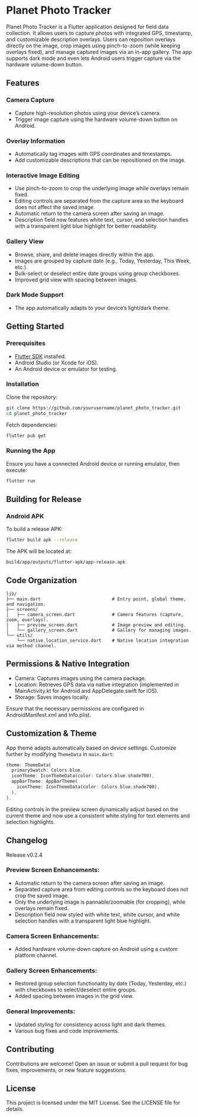 # Planet Photo Tracker

Planet Photo Tracker is a Flutter application designed for field data collection. It allows users to capture photos with integrated GPS, timestamp, and customizable description overlays. Users can reposition overlays directly on the image, crop images using pinch-to-zoom (while keeping overlays fixed), and manage captured images via an in-app gallery. The app supports dark mode and even lets Android users trigger capture via the hardware volume-down button.

## Features

### Camera Capture
- Capture high-resolution photos using your device’s camera.
- Trigger image capture using the hardware volume-down button on Android.

### Overlay Information
- Automatically tag images with GPS coordinates and timestamps.
- Add customizable descriptions that can be repositioned on the image.

### Interactive Image Editing
- Use pinch-to-zoom to crop the underlying image while overlays remain fixed.
- Editing controls are separated from the capture area so the keyboard does not affect the saved image.
- Automatic return to the camera screen after saving an image.
- Description field now features white text, cursor, and selection handles with a transparent light blue highlight for better readability.

### Gallery View
- Browse, share, and delete images directly within the app.
- Images are grouped by capture date (e.g., Today, Yesterday, This Week, etc.).
- Bulk-select or deselect entire date groups using group checkboxes.
- Improved grid view with spacing between images.

### Dark Mode Support
- The app automatically adapts to your device’s light/dark theme.

## Getting Started

### Prerequisites
- [Flutter SDK](https://flutter.dev/docs/get-started/install) installed.
- Android Studio (or Xcode for iOS).
- An Android device or emulator for testing.

### Installation
Clone the repository:

```bash
git clone https://github.com/yourusername/planet_photo_tracker.git
cd planet_photo_tracker
```

Fetch dependencies:

```bash
flutter pub get
```

### Running the App
Ensure you have a connected Android device or running emulator, then execute:

```bash
flutter run
```

## Building for Release

### Android APK
To build a release APK:

```bash
flutter build apk --release
```
The APK will be located at:
```
build/app/outputs/flutter-apk/app-release.apk
```

## Code Organization

```
lib/
├── main.dart                           # Entry point, global theme, and navigation.
├── screens/
│   ├── camera_screen.dart              # Camera features (capture, zoom, overlays).
│   ├── preview_screen.dart             # Image preview and editing.
│   └── gallery_screen.dart             # Gallery for managing images.
└── utils/
    └── native_location_service.dart    # Native location integration via method channel.
```

## Permissions & Native Integration
- Camera: Captures images using the camera package.
- Location: Retrieves GPS data via native integration (implemented in MainActivity.kt for Android and AppDelegate.swift for iOS).
- Storage: Saves images locally.

Ensure that the necessary permissions are configured in AndroidManifest.xml and Info.plist.



## Customization & Theme
App theme adapts automatically based on device settings. Customize further by modifying `ThemeData` in `main.dart`:

```dart
theme: ThemeData(
  primarySwatch: Colors.blue,
  iconTheme: IconThemeData(color: Colors.blue.shade700),
  appBarTheme: AppBarTheme(
    iconTheme: IconThemeData(color: Colors.blue.shade700),
  ),
),
```

Editing controls in the preview screen dynamically adjust based on the current theme and now use a consistent white styling for text elements and selection highlights.


## Changelog
Release v0.2.4

### Preview Screen Enhancements:
- Automatic return to the camera screen after saving an image.
- Separated capture area from editing controls so the keyboard does not crop the saved image.
- Only the underlying image is pannable/zoomable (for cropping), while overlays remain fixed.
- Description field now styled with white text, white cursor, and white selection handles with a transparent light blue highlight.

### Camera Screen Enhancements:
- Added hardware volume-down capture on Android using a custom platform channel.

### Gallery Screen Enhancements:
- Restored group selection functionality by date (Today, Yesterday, etc.) with checkboxes to select/deselect entire groups.
- Added spacing between images in the grid view.

### General Improvements:
- Updated styling for consistency across light and dark themes.
- Various bug fixes and code improvements.


## Contributing
Contributions are welcome! Open an issue or submit a pull request for bug fixes, improvements, or new feature suggestions.


## License
This project is licensed under the MIT License. See the LICENSE file for details.

